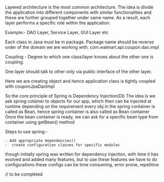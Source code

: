 Layered architecture is the most common architecture. The idea is divide the application into different components
 with similar functionalities and these are further grouped together under same name.
 As a result, each layer performs a specific role within the application.
 
 Example:-
 DAO Layer, Service Layer, GUI Layer etc

 Each class in Java must be in package.
 Package name should be reverse order of the domain we are working with.
 com.walmart.api.coupon.dao.impl
 
 
 
 Coupling -
 Degree to which one class/layer knows about the other one is coupling.
 
 One layer should talk to other only via public interface of the other layer.
 
 Here we are creating object and hence application class is tightly coupled with couponJpaDaoImpl
 
 So the core principle of Spring is Dependency Injection(DI)
 The idea is we ask spring cotainer to objects for our app, which then can be injected at runtime depending on the requirement
 every obj in the spring container is called as Bean, hence spring container is also called as Bean container
 Once the bean container is ready, we can ask for a specific bean type from container using getBean() method
 
 Steps to use spring:-
 
 	- Add appropriate dependencies()
 	-  create configuration classes for specific modules
 though initially spring was written for dependency injection, with time it has evolved and added many features, but to use these features we have to do configurations
 these configs can be time consuming, error prone, repetitive
 
 // to be completed
